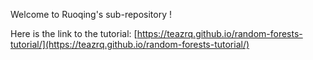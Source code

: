 Welcome to Ruoqing's sub-repository !

Here is the link to the tutorial: [https://teazrq.github.io/random-forests-tutorial/](https://teazrq.github.io/random-forests-tutorial/)
